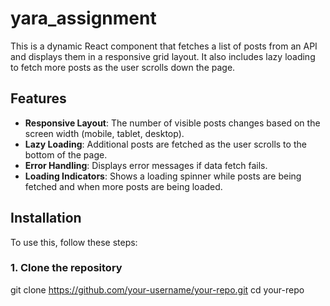 # yara_assignment

This is a dynamic React component that fetches a list of posts from an API and displays them in a responsive grid layout. It also includes lazy loading to fetch more posts as the user scrolls down the page.

## Features

- **Responsive Layout**: The number of visible posts changes based on the screen width (mobile, tablet, desktop).
- **Lazy Loading**: Additional posts are fetched as the user scrolls to the bottom of the page.
- **Error Handling**: Displays error messages if data fetch fails.
- **Loading Indicators**: Shows a loading spinner while posts are being fetched and when more posts are being loaded.

## Installation

To use this, follow these steps:

### 1. Clone the repository

git clone https://github.com/your-username/your-repo.git
cd your-repo
